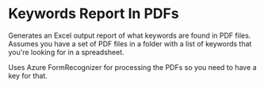 # Keywords Report In PDFs
Generates an Excel output report of what keywords are found in PDF files. Assumes you have a set of PDF files in a folder with a list of keywords that you're looking for in a spreadsheet. 

Uses Azure FormRecognizer for processing the PDFs so you need to have a key for that.
